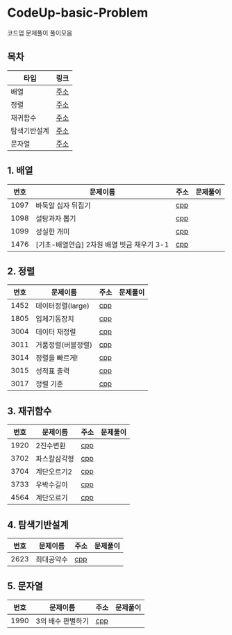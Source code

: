 # CodeUp-basic-Problem
코드업 문제풀이 풀이모음

## 목차
타입|링크
--------|--------
배열|[주소](https://github.com/daum7766/CodeUp-basic-Problem#1-%EB%B0%B0%EC%97%B4)
정렬|[주소](https://github.com/daum7766/CodeUp-basic-Problem#2-%EC%A0%95%EB%A0%AC)
재귀함수|[주소](https://github.com/daum7766/CodeUp-basic-Problem#3-%EC%9E%AC%EA%B7%80%ED%95%A8%EC%88%98)
탐색기반설계|[주소](https://github.com/daum7766/CodeUp-basic-Problem#4-%ED%83%90%EC%83%89%EA%B8%B0%EB%B0%98%EC%84%A4%EA%B3%84)
문자열|[주소](https://github.com/daum7766/CodeUp-basic-Problem#5-%EB%AC%B8%EC%9E%90%EC%97%B4)

## 1. 배열
번호|문제이름|주소|문제풀이
--------|--------|--------|--------
1097|바둑알 십자 뒤집기|[cpp](https://github.com/daum7766/CodeUp-basic-Problem/tree/master/97%EB%B2%88)
1098|설탕과자 뽑기|[cpp](https://github.com/daum7766/CodeUp-basic-Problem/tree/master/98%EB%B2%88)
1099|성실한 개미|[cpp](https://github.com/daum7766/CodeUp-basic-Problem/tree/master/99%EB%B2%88)
1476|[기초-배열연습] 2차원 배열 빗금 채우기 3-1|[cpp](https://github.com/daum7766/CodeUp-basic-Problem/blob/master/%EB%B0%B0%EC%97%B4/1476.cpp)

## 2. 정렬

번호|문제이름|주소|문제풀이
--------|--------|--------|--------
1452|데이터정렬(large)|[cpp](https://github.com/daum7766/CodeUp-basic-Problem/tree/master/%EB%8D%B0%EC%9D%B4%ED%84%B0%EC%A0%95%EB%A0%AC(1452%EB%B2%88)(%EB%A6%AC%EC%8A%A4%ED%8A%B8%20%ED%80%B5%EC%A0%95%EB%A0%AC))
1805|입체기동장치|[cpp](https://github.com/daum7766/CodeUp-basic-Problem/tree/master/%EA%B5%AC%EC%A1%B0%EC%B2%B4%20%EB%B0%8F%20%EC%A0%95%EB%A0%AC(1805%EB%B2%88)(%EC%9E%85%EC%B2%B4%EA%B8%B0%EB%8F%99%EC%9E%A5%EC%B9%98))
3004|데이터 재정렬|[cpp](https://github.com/daum7766/CodeUp-basic-Problem/tree/master/%EB%8D%B0%EC%9D%B4%ED%84%B0%EC%A0%95%EB%A0%AC(3004%EB%B2%88)(%EB%B0%B0%EC%97%B4%20%ED%80%B5%EC%A0%95%EB%A0%AC%2C%20%EC%9D%B4%EB%B6%84%ED%83%90%EC%83%89))
3011|거품정렬(버블정렬)|[cpp](https://github.com/daum7766/CodeUp-basic-Problem/tree/master/%EB%8D%B0%EC%9D%B4%ED%84%B0%EC%A0%95%EB%A0%AC(3011%EB%B2%88)(%EB%B2%84%EB%B8%94%EC%A0%95%EB%A0%AC))
3014|정렬을 빠르게!|[cpp](https://github.com/daum7766/CodeUp-basic-Problem/tree/master/%EB%8D%B0%EC%9D%B4%ED%84%B0%EC%A0%95%EB%A0%AC(3014%EB%B2%88)(%EA%B3%84%EC%88%98%EC%A0%95%EB%A0%AC))
3015|성적표 출력|[cpp](https://github.com/daum7766/CodeUp-basic-Problem/tree/master/%EA%B5%AC%EC%A1%B0%EC%B2%B4%20%EB%B0%8F%20%EC%A0%95%EB%A0%AC(3015%EB%B2%88)(%EC%84%B1%EC%A0%81%ED%91%9C))
3017|정렬 기준|[cpp](https://github.com/daum7766/CodeUp-basic-Problem/tree/master/%EB%8D%B0%EC%9D%B4%ED%84%B0%EC%A0%95%EB%A0%AC(3017%EB%B2%88)(%EA%B5%AC%EC%A1%B0%EC%B2%B4%EC%A0%95%EB%A0%AC))

## 3. 재귀함수

번호|문제이름|주소|문제풀이
--------|--------|--------|--------
1920|2진수변환|[cpp](https://github.com/daum7766/CodeUp-basic-Problem/tree/master/%EC%9E%AC%EA%B7%80%ED%95%A8%EC%88%98(1920%EB%B2%88)(2%EC%A7%84%EC%88%98%EB%B3%80%ED%99%98))
3702|파스칼삼각형|[cpp](https://github.com/daum7766/CodeUp-basic-Problem/tree/master/%EC%9E%AC%EA%B7%80%ED%95%A8%EC%88%98(3702%EB%B2%88)(%ED%8C%8C%EC%8A%A4%EC%B9%BC%EC%82%BC%EA%B0%81%ED%98%95))
3704|계단오르기2|[cpp](https://github.com/daum7766/CodeUp-basic-Problem/tree/master/%EC%9E%AC%EA%B7%80%ED%95%A8%EC%88%98(3704%EB%B2%88)(%EA%B3%84%EB%8B%A8%EC%98%A4%EB%A5%B4%EA%B8%B02))
3733|우박수길이|[cpp](https://github.com/daum7766/CodeUp-basic-Problem/tree/master/%EC%9E%AC%EA%B7%80%ED%95%A8%EC%88%98(3733%EB%B2%88)(%EC%9A%B0%EB%B0%95%EC%88%98%EA%B8%B8%EC%9D%B4))
4564|계단오르기|[cpp](https://github.com/daum7766/CodeUp-basic-Problem/tree/master/%EC%9E%AC%EA%B7%80%ED%95%A8%EC%88%98(4564%EB%B2%88)(%EA%B3%84%EB%8B%A8%EC%98%A4%EB%A5%B4%EA%B8%B0))

## 4. 탐색기반설계

번호|문제이름|주소|문제풀이
--------|--------|--------|--------
2623|최대공약수|[cpp](https://github.com/daum7766/CodeUp-basic-Problem/tree/master/%ED%83%90%EC%83%89%EA%B8%B0%EB%B0%98%EC%84%A4%EA%B3%84(2623%EB%B2%88)(%EC%B5%9C%EB%8C%80%EA%B3%B5%EC%95%BD%EC%88%98))

## 5. 문자열

번호|문제이름|주소|문제풀이
--------|--------|--------|--------
1990|3의 배수 판별하기 | [cpp](https://github.com/daum7766/CodeUp-basic-Problem/blob/master/%EB%AC%B8%EC%9E%90%EC%97%B4/1990.cpp) 
